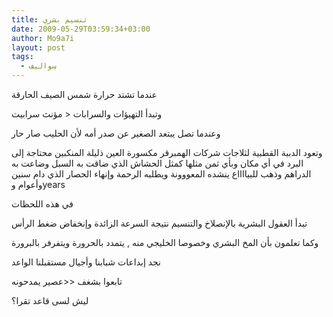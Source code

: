 ```yaml
---
title: تنسيم بشري
date: 2009-05-29T03:59:34+03:00
author: Mo9a7i
layout: post
tags:
  - سواليف
---
```

عندما تشتد حرارة شمس الصيف الحارقة

وتبدأ التهيؤات والسرابات < مؤنث سرابيت

وعندما تصل يبتعد الصغير عن صدر أمه لأن الحليب صار حار

وتعود الدببة القطبية لثلاجات شركات الهمبرقر مكسورة العين ذليلة المنكبين محتاجة إلى البرد في أي مكان وبأي ثمن مثلها كمثل الحشاش الذي ضاقت به السبل وضاعت به الدراهم وذهب للبيااااع ينشده المعووونة ويطلبه الرحمة وإنهاء الحصار الذي دام سنين وأعوام وyears

في هذه اللحظات

تبدأ العقول البشرية بالإنصلاخ والتنسيم نتيجة السرعة الزائدة وإنخفاض ضغط الرأس

وكما تعلمون بأن المخ البشري وخصوصا الخليجي منه , يتمدد بالحرورة ويتفرفر بالبرورة

نجد إبداعات شبابنا وأجيال مستقبلنا الواعد

تابعوا بشغف <<عصير يمدحونه

ليش لسى قاعد تقرا؟
